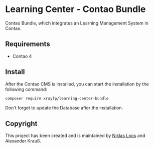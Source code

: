 # Learning Center - Contao Bundle
Contao Bundle, which integrates an Learning Management System in Contao.

## Requirements
- Contao 4

## Install

After the Contao CMS is installed, you can start the installation by the following command:
```bash
composer require xraylp/learning-center-bundle
```
Don't forget to update the Database after the installation.

## Copyright
This project has been created and is maintained by [Niklas Loos](https://github.com/XRayLP) and Alexander Krauß.

